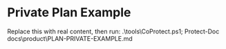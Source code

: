 # Private Plan Example
Replace this with real content, then run: .\tools\CoProtect.ps1; Protect-Doc docs\product\PLAN-PRIVATE-EXAMPLE.md

